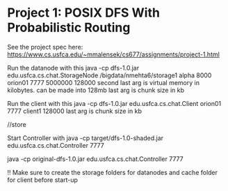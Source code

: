 # Project 1: POSIX DFS With Probabilistic Routing

See the project spec here: https://www.cs.usfca.edu/~mmalensek/cs677/assignments/project-1.html

Run the datanode with this
java -cp dfs-1.0.jar edu.usfca.cs.chat.StorageNode  /bigdata/nmehta6/storage1 alpha 8000 orion01 7777 5000000 128000
second last arg is virtual memory in kilobytes. can be made into 128mb
last arg is chunk size in kb


Run the client with this
java -cp dfs-1.0.jar edu.usfca.cs.chat.Client orion01 7777 client1 128000
last arg is chunk size in kb

//store <local filepath> <dfs filepath>


Start Controller with 
java -cp target/dfs-1.0-shaded.jar edu.usfca.cs.chat.Controller 7777

java -cp original-dfs-1.0.jar edu.usfca.cs.chat.Controller 7777

!! Make sure to create the storage folders for datanodes and cache folder for client before start-up